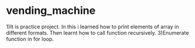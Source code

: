 # vending_machine
1)It is practice project. In this i learned how to print elements of array in different formats.
Then learnt how to call function recursively.
3)Enumerate function in for loop.